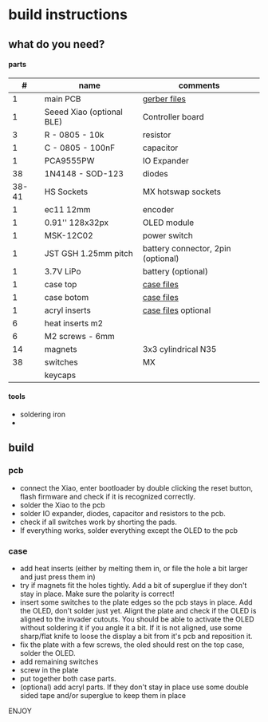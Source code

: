 # build instructions

## what do you need?

#### parts
| #     | name                 | comments                                  |
|-------|----------------------|-------------------------------------------|
| 1     | main PCB             | [gerber files](PCB)                       |
| 1     | Seeed Xiao (optional BLE) | Controller board                          |
| 3     | R - 0805 - 10k       | resistor                                  |
| 1     | C - 0805 - 100nF     | capacitor                                 |
| 1     | PCA9555PW            | IO Expander                               |
| 38    | 1N4148 - SOD-123     | diodes                                    |
| 38-41 | HS Sockets           | MX hotswap sockets                        |
| 1     | ec11 12mm            | encoder                                   |
| 1     | 0.91'' 128x32px      | OLED module                               |
| 1     | MSK-12C02            | power switch                              |
| 1     | JST GSH 1.25mm pitch | battery connector, 2pin (optional)        |
| 1     | 3.7V LiPo            | battery (optional)                        |
| 1     | case top             | [case files](prod/case)                   |
| 1     | case botom           | [case files](prod/case)                   |
| 1     | acryl inserts        | [case files](prod/case) optional          |
| 6     | heat inserts m2      |                                           |
| 6     | M2 screws - 6mm      |                                           |
| 14    | magnets              | 3x3 cylindrical N35                       |
| 38    | switches             | MX                                        |
|       | keycaps              |                                           |

#### tools
- soldering iron
- 
## build 
### pcb
- connect the Xiao, enter bootloader by double clicking the reset button, flash firmware and check if it is recognized correctly.
- solder the Xiao to the pcb
- solder IO expander, diodes, capacitor and resistors to the pcb.
- check if all switches work by shorting the pads.
- If everything works, solder everything except the OLED to the pcb

### case
- add heat inserts (either by melting them in, or file the hole a bit larger and just press them in)
- try if magnets fit the holes tightly. Add a bit of superglue if they don't stay in place. Make sure the polarity is correct!
- insert some switches to the plate edges so the pcb stays in place. Add the OLED, don't solder just yet. Alignt the plate and check if the OLED is aligned to the invader cutouts. You should be able to activate the OLED without soldering it if you angle it a bit. If it is not aligned, use some sharp/flat knife to loose the display a bit from it's pcb and reposition it.
- fix the plate with a few screws, the oled should rest on the top case, solder the OLED.
- add remaining switches
- screw in the plate
- put together both case parts.
- (optional) add acryl parts. If they don't stay in place use some double sided tape and/or superglue to keep them in place


ENJOY
